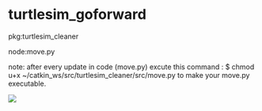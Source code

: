 # turtlesim_goforward
pkg:turtlesim_cleaner 

node:move.py


note:
after every update in code (move.py) excute this command : $ chmod u+x ~/catkin_ws/src/turtlesim_cleaner/src/move.py to make your move.py executable.

![]('https://raw.githubusercontent.com/zackq88/turtlesim_goforward/main/aqrt.PNG')


